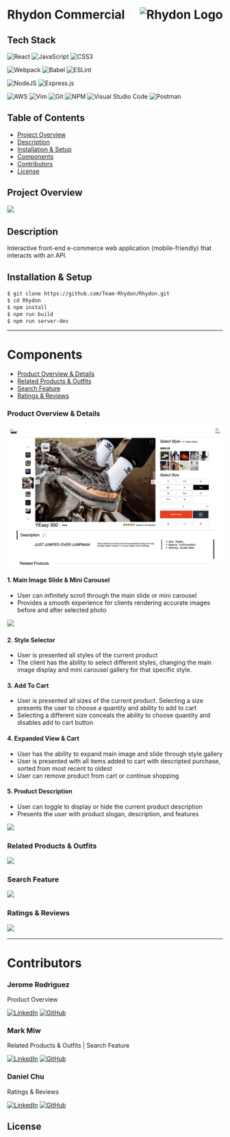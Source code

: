 # Rhydon Commercial <img align="right" src="https://github.com/Team-Rhydon/Rhydon/blob/main/client/src/assets/logos/rhydon-logos_30.jpeg?raw=true" alt="Rhydon Logo"/>


## Tech Stack
![React](https://img.shields.io/badge/react-%2320232a.svg?style=for-the-badge&logo=react&logoColor=%2361DAFB) 
![JavaScript](https://img.shields.io/badge/JavaScript-323330?style=for-the-badge&logo=javascript&logoColor=F7DF1E) 
![CSS3](https://img.shields.io/badge/css3-%231572B6.svg?style=for-the-badge&logo=css3&logoColor=white)

![Webpack](https://img.shields.io/badge/webpack-%238DD6F9.svg?style=for-the-badge&logo=webpack&logoColor=black) 
![Babel](https://img.shields.io/badge/Babel-F9DC3e?style=for-the-badge&logo=babel&logoColor=black) 
![ESLint](https://img.shields.io/badge/ESLint-4B3263?style=for-the-badge&logo=eslint&logoColor=white)

![NodeJS](https://img.shields.io/badge/node.js-6DA55F?style=for-the-badge&logo=node.js&logoColor=white)
![Express.js](https://img.shields.io/badge/Express.js-000000?style=for-the-badge&logo=express&logoColor=white)

![AWS](https://img.shields.io/badge/AWS-%23FF9900.svg?style=for-the-badge&logo=amazon-aws&logoColor=white) 
![Vim](https://img.shields.io/badge/VIM-%2311AB00.svg?style=for-the-badge&logo=vim&logoColor=white) 
![Git](https://img.shields.io/badge/git-%23F05033.svg?style=for-the-badge&logo=git&logoColor=white) 
![NPM](https://img.shields.io/badge/NPM-%23000000.svg?style=for-the-badge&logo=npm&logoColor=white) 
![Visual Studio Code](https://img.shields.io/badge/Visual_Studio_Code-0078D4?style=for-the-badge&logo=visual%20studio%20code&logoColor=white)
![Postman](https://img.shields.io/badge/Postman-FF6C37?style=for-the-badge&logo=Postman&logoColor=white)


## Table of Contents
- [Project Overview](#project-overview)
- [Description](#description)
- [Installation & Setup](#installation--setup)
- [Components](#components)
- [Contributors](#contributors)
- [License](#license)

## Project Overview
<img src="https://imgur.com/IEuEiL2.jpg" />

## Description
Interactive front-end e-commerce web application (mobile-friendly) that interacts with an API.





## Installation & Setup
```
$ git clone https://github.com/Team-Rhydon/Rhydon.git
$ cd Rhydon
$ npm install
$ npm run build
$ npm run server-dev
```
* * *

# Components
- [Product Overview & Details](#product-overview--details)
- [Related Products & Outfits](#related-products--outfits)
- [Search Feature](#search-feature)
- [Ratings & Reviews](#ratings--reviews)

### Product Overview & Details
<img src='/client/src/assets/photos/productoverview.png' width='725px'/>

#### 1. Main Image Slide & Mini Carousel
- User can infinitely scroll through the main slide or mini carousel
- Provides a smooth experience for clients rendering accurate images before and after selected photo

![](https://imgur.com/jN3CsN2.gif)

#### 2. Style Selector
- User is presented all styles of the current product 
- The client has the ability to select different styles, changing the main image display and mini carousel gallery for that specific style.

#### 3. Add To Cart
- User is presented all sizes of the current product. Selecting a size presents the user to choose a quantity and ability to add to cart
- Selecting a different size conceals the ability to choose quantity and disables add to cart button

#### 4. Expanded View & Cart 
- User has the ability to expand main image and slide through style gallery
- User is presented with all items added to cart with descripted purchase, sorted from most recent to oldest
- User can remove product from cart or continue shopping

#### 5. Product Description
- User can toggle to display or hide the current product description
- Presents the user with product slogan, description, and features

![](https://i.imgur.com/KstXQGQ.gif)


### Related Products & Outfits

![](https://imgur.com/VhuGcTr.jpg)

### Search Feature
![](https://imgur.com/IEuEiL2.jpg)

### Ratings & Reviews
![](https://imgur.com/Xq4e2WE.jpg)



***

# Contributors

### Jerome Rodriguez
Product Overview

[![LinkedIn](https://img.shields.io/badge/linkedin-%230077B5.svg?style=for-the-badge&logo=linkedin&logoColor=white)](https://www.linkedin.com/in/jeromemtrodriguez/) 
[![GitHub](https://img.shields.io/badge/github-%23121011.svg?style=for-the-badge&logo=github&logoColor=white)](https://github.com/JeromeMTR)

### Mark Miw
Related Products & Outfits | Search Feature

[![LinkedIn](https://img.shields.io/badge/linkedin-%230077B5.svg?style=for-the-badge&logo=linkedin&logoColor=white)](https://www.linkedin.com/in/mark-miw)
[![GitHub](https://img.shields.io/badge/github-%23121011.svg?style=for-the-badge&logo=github&logoColor=white)](https://github.com/markmiw)


### Daniel Chu
Ratings & Reviews

[![LinkedIn](https://img.shields.io/badge/linkedin-%230077B5.svg?style=for-the-badge&logo=linkedin&logoColor=white)](https://www.linkedin.com/in/chuda/)
[![GitHub](https://img.shields.io/badge/github-%23121011.svg?style=for-the-badge&logo=github&logoColor=white)](https://github.com/crypto-bender)

## License

